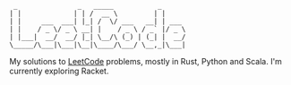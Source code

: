 ```
 _               _   _____           _
| |             | | /  __ \         | |     
| |     ___  ___| |_| /  \/ ___   __| | ___ 
| |    / _ \/ _ \ __| |    / _ \ / _` |/ _ \
| |___|  __/  __/ |_| \__/\ (_) | (_| |  __/
\_____/\___|\___|\__|\____/\___/ \__,_|\___|
 ```

My solutions to [LeetCode](https://leetcode.com/c0x10/) problems, mostly in Rust, Python and Scala. I'm currently exploring Racket.
